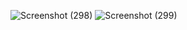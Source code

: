 ![Screenshot (298)](https://github.com/user-attachments/assets/775aa522-649c-4b85-ae45-07572e47f25d)
![Screenshot (299)](https://github.com/user-attachments/assets/1138b9ec-4461-4a3b-a8b5-a9e53e5192de)
